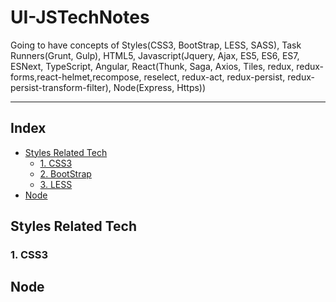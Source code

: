 # UI-JSTechNotes
Going to have concepts of Styles(CSS3, BootStrap, LESS, SASS), Task Runners(Grunt, Gulp), HTML5, Javascript(Jquery, Ajax, ES5, ES6, ES7, ESNext, TypeScript, Angular, React(Thunk, Saga, Axios, Tiles, redux, redux-forms,react-helmet,recompose, reselect, redux-act, redux-persist, redux-persist-transform-filter), Node(Express, Https))


<a id="top"></a>

---

## Index

- [Styles Related Tech](#styles-related-tech)
  - [1. CSS3](#1.-css3)
  - [2. BootStrap](#2.-bootstrap)
  - [3. LESS](#3.-less)
- [Node](#node)

## Styles Related Tech


### 1. CSS3

## Node
